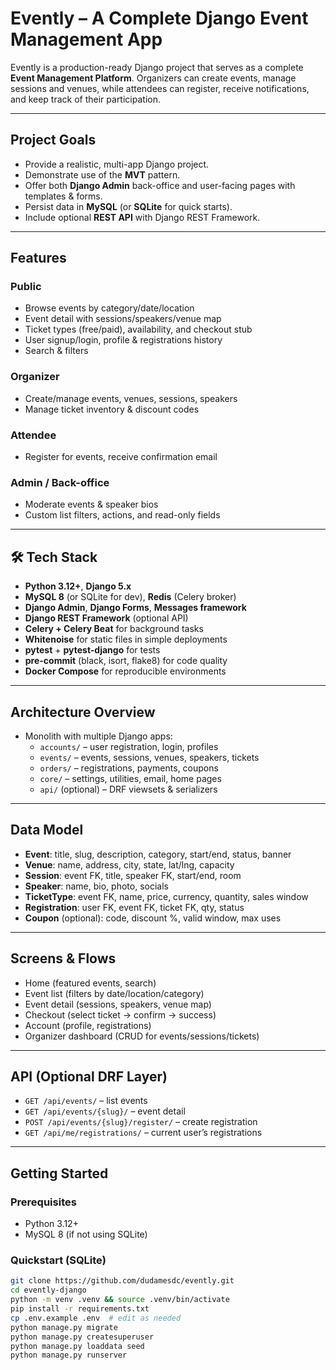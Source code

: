 # Evently – A Complete Django Event Management App

Evently is a production-ready Django project that serves as a complete **Event Management Platform**. Organizers can create events, manage sessions and venues, while attendees can register, receive notifications, and keep track of their participation.

---

##  Project Goals
- Provide a realistic, multi-app Django project.
- Demonstrate use of the **MVT** pattern.
- Offer both **Django Admin** back-office and user-facing pages with templates & forms.
- Persist data in **MySQL** (or **SQLite** for quick starts).
- Include optional **REST API** with Django REST Framework.

---

##  Features
### Public
- Browse events by category/date/location  
- Event detail with sessions/speakers/venue map  
- Ticket types (free/paid), availability, and checkout stub  
- User signup/login, profile & registrations history  
- Search & filters  

### Organizer
- Create/manage events, venues, sessions, speakers  
- Manage ticket inventory & discount codes  
 

### Attendee
- Register for events, receive confirmation email  

### Admin / Back-office
- Moderate events & speaker bios  
- Custom list filters, actions, and read-only fields  
---

## 🛠 Tech Stack
- **Python 3.12+**, **Django 5.x**  
- **MySQL 8** (or SQLite for dev), **Redis** (Celery broker)  
- **Django Admin**, **Django Forms**, **Messages framework**  
- **Django REST Framework** (optional API)  
- **Celery + Celery Beat** for background tasks  
- **Whitenoise** for static files in simple deployments  
- **pytest** + **pytest-django** for tests  
- **pre-commit** (black, isort, flake8) for code quality  
- **Docker Compose** for reproducible environments  

---

## Architecture Overview
- Monolith with multiple Django apps:
  - `accounts/` – user registration, login, profiles  
  - `events/` – events, sessions, venues, speakers, tickets  
  - `orders/` – registrations, payments, coupons  
  - `core/` – settings, utilities, email, home pages  
  - `api/` (optional) – DRF viewsets & serializers  

---

## Data Model
- **Event**: title, slug, description, category, start/end, status, banner  
- **Venue**: name, address, city, state, lat/lng, capacity  
- **Session**: event FK, title, speaker FK, start/end, room  
- **Speaker**: name, bio, photo, socials  
- **TicketType**: event FK, name, price, currency, quantity, sales window  
- **Registration**: user FK, event FK, ticket FK, qty, status  
- **Coupon** (optional): code, discount %, valid window, max uses  

---

##  Screens & Flows
- Home (featured events, search)  
- Event list (filters by date/location/category)  
- Event detail (sessions, speakers, venue map)  
- Checkout (select ticket → confirm → success)  
- Account (profile, registrations)  
- Organizer dashboard (CRUD for events/sessions/tickets)  

---

## API (Optional DRF Layer)
- `GET /api/events/` – list events  
- `GET /api/events/{slug}/` – event detail  
- `POST /api/events/{slug}/register/` – create registration  
- `GET /api/me/registrations/` – current user’s registrations  

---

##  Getting Started
### Prerequisites
- Python 3.12+  
- MySQL 8 (if not using SQLite)  

### Quickstart (SQLite)
```bash
git clone https://github.com/dudamesdc/evently.git
cd evently-django
python -m venv .venv && source .venv/bin/activate
pip install -r requirements.txt
cp .env.example .env  # edit as needed
python manage.py migrate
python manage.py createsuperuser
python manage.py loaddata seed
python manage.py runserver
